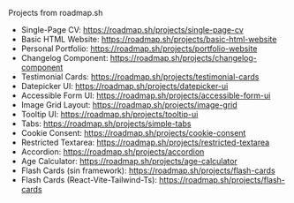 Projects from roadmap.sh

- Single-Page CV: https://roadmap.sh/projects/single-page-cv
- Basic HTML Website: https://roadmap.sh/projects/basic-html-website
- Personal Portfolio: https://roadmap.sh/projects/portfolio-website
- Changelog Component: https://roadmap.sh/projects/changelog-component
- Testimonial Cards: https://roadmap.sh/projects/testimonial-cards
- Datepicker UI: https://roadmap.sh/projects/datepicker-ui
- Accessible Form UI: https://roadmap.sh/projects/accessible-form-ui
- Image Grid Layout: https://roadmap.sh/projects/image-grid
- Tooltip UI: https://roadmap.sh/projects/tooltip-ui
- Tabs: https://roadmap.sh/projects/simple-tabs
- Cookie Consent: https://roadmap.sh/projects/cookie-consent
- Restricted Textarea: https://roadmap.sh/projects/restricted-textarea
- Accordion: https://roadmap.sh/projects/accordion
- Age Calculator: https://roadmap.sh/projects/age-calculator
- Flash Cards (sin framework): https://roadmap.sh/projects/flash-cards
- Flash Cards (React-Vite-Tailwind-Ts): https://roadmap.sh/projects/flash-cards
